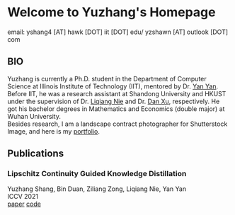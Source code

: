 # Welcome to Yuzhang's  Homepage

email: yshang4 [AT] hawk [DOT] iit [DOT] edu/ yzshawn [AT] outlook [DOT] com

## BIO
Yuzhang is currently a Ph.D. student in the Department of Computer Science at Illinois Institute of Technology (IIT), mentored by Dr. [Yan Yan](https://tomyan555.github.io/). Before IIT, he was a research assistant at Shandong University and HKUST under the supervision of Dr. [Liqiang Nie](https://liqiangnie.github.io/index.html) and Dr. [Dan Xu](https://www.danxurgb.net/), respectively. He got his bachelor degrees in Mathematics and Economics (double major) at Wuhan University.    
Besides research, I am a landscape contract photographer for Shutterstock Image, and here is my [portfolio](https://500px.com.cn/shang).

## Publications
### Lipschitz Continuity Guided Knowledge Distillation
Yuzhang Shang, Bin Duan, Ziliang Zong, Liqiang Nie, Yan Yan  
ICCV 2021  
[paper](https://github.com/42Shawn/LONDON)  [code](https://github.com/42Shawn/LONDON) 

<!-- You can use the [editor on GitHub](https://github.com/42Shawn/yuzhang-github.io/edit/gh-pages/index.md) to maintain and preview the content for your website in Markdown files.

Whenever you commit to this repository, GitHub Pages will run [Jekyll](https://jekyllrb.com/) to rebuild the pages in your site, from the content in your Markdown files.

### Markdown

Markdown is a lightweight and easy-to-use syntax for styling your writing. It includes conventions for

```markdown
Syntax highlighted code block

# Header 1
## Header 2
### Header 3

- Bulleted
- List

1. Numbered
2. List

**Bold** and _Italic_ and `Code` text

[Link](url) and ![Image](src)
```

For more details see [GitHub Flavored Markdown](https://guides.github.com/features/mastering-markdown/).

### Jekyll Themes

Your Pages site will use the layout and styles from the Jekyll theme you have selected in your [repository settings](https://github.com/42Shawn/yuzhang-github.io/settings/pages). The name of this theme is saved in the Jekyll `_config.yml` configuration file.

### Support or Contact

Having trouble with Pages? Check out our [documentation](https://docs.github.com/categories/github-pages-basics/) or [contact support](https://support.github.com/contact) and we’ll help you sort it out.
 -->
